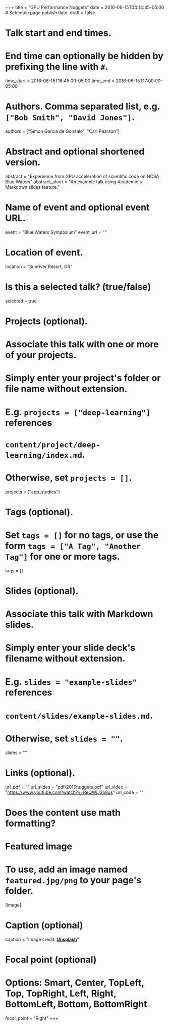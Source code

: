 +++
title = "GPU Performance Nuggets"
date = 2016-06-15T04:14:45-05:00  # Schedule page publish date.
draft = false

# Talk start and end times.
#   End time can optionally be hidden by prefixing the line with `#`.
time_start = 2016-06-15T16:45:00-05:00
time_end = 2016-06-15T17:00:00-05:00

# Authors. Comma separated list, e.g. `["Bob Smith", "David Jones"]`.
authors = ["Simon Garcia de Gonzalo", "Carl Pearson"]

# Abstract and optional shortened version.
abstract = "Experience from GPU acceleration of scientific code on NCSA Blue Waters"
abstract_short = "An example talk using Academic's Markdown slides feature."

# Name of event and optional event URL.
event = "Blue Waters Symposium"
event_url = ""

# Location of event.
location = "Sunriver Resort, OR"

# Is this a selected talk? (true/false)
selected = true

# Projects (optional).
#   Associate this talk with one or more of your projects.
#   Simply enter your project's folder or file name without extension.
#   E.g. `projects = ["deep-learning"]` references 
#   `content/project/deep-learning/index.md`.
#   Otherwise, set `projects = []`.
projects = ["app_studies"]

# Tags (optional).
#   Set `tags = []` for no tags, or use the form `tags = ["A Tag", "Another Tag"]` for one or more tags.
tags = []

# Slides (optional).
#   Associate this talk with Markdown slides.
#   Simply enter your slide deck's filename without extension.
#   E.g. `slides = "example-slides"` references 
#   `content/slides/example-slides.md`.
#   Otherwise, set `slides = ""`.
slides = ""

# Links (optional).
url_pdf = ""
url_slides = "pdf/2016nuggets.pdf"
url_video = "https://www.youtube.com/watch?v=ReQWjJ3o8us"
url_code = ""

# Does the content use math formatting?


# Featured image
# To use, add an image named `featured.jpg/png` to your page's folder. 
[image]
  # Caption (optional)
  caption = "Image credit: [**Unsplash**](https://unsplash.com/photos/bzdhc5b3Bxs)"

  # Focal point (optional)
  # Options: Smart, Center, TopLeft, Top, TopRight, Left, Right, BottomLeft, Bottom, BottomRight
  focal_point = "Right"
+++
